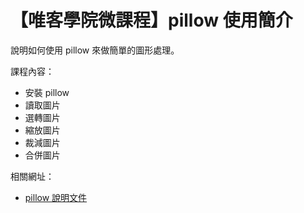 # 【唯客學院微課程】pillow 使用簡介

說明如何使用 pillow 來做簡單的圖形處理。

課程內容：

* 安裝 pillow
* 讀取圖片
* 選轉圖片
* 縮放圖片
* 裁減圖片
* 合併圖片

相關網址：

* [pillow 說明文件](https://pillow.readthedocs.io/en/stable/)
